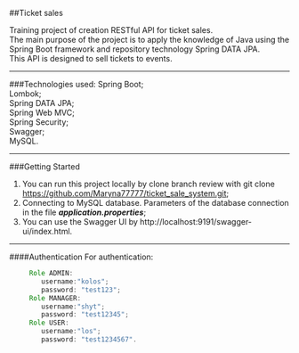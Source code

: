##Ticket sales
  
 Training project of creation RESTful  API for ticket sales.</br>
 The main purpose of the project is to apply the knowledge of Java using the Spring Boot framework and repository technology Spring DATA JPA.</br>
 This API is designed to sell tickets to events.
___
###Technologies used: 
Spring Boot;</br>
Lombok;</br>
Spring DATA JPA;</br>
Spring Web MVC;</br>
Spring Security;</br>
Swagger;</br>
MySQL.</br>
____
###Getting Started
1. You can run this project locally by clone branch review with git clone https://github.com/Maryna77777/ticket_sale_system.git;
2. Connecting to MySQL database. Parameters of the database connection in the file ***application.properties***;
3. You can use the Swagger UI by http://localhost:9191/swagger-ui/index.html.

___
####Authentication
For authentication:
```java
     Role ADMIN:
        username:"kolos";
        password: "test123";
     Role MANAGER:
        username:"shyt";
        password: "test12345";
     Role USER:
        username:"los";
        password: "test1234567".
            
```

 

 